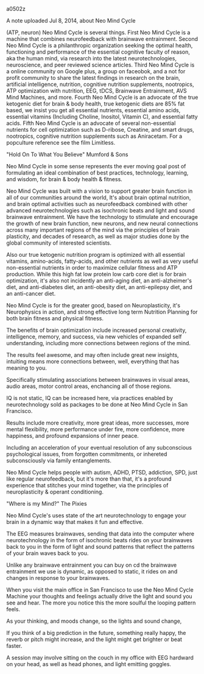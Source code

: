 a0502z

A note uploaded Jul 8, 2014, about Neo Mind Cycle

(ATP, neuron) 
Neo Mind Cycle is several things.
First Neo Mind Cycle is
 a machine that combines neurofeedback with brainwave entrainment.
Second Neo Mind Cycle is
 a philanthropic organization seeking the optimal health, functioning and performance of the essential cognitive faculty of reason, aka the human mind, via research into the latest neurotechnologies, neuroscience, and peer reviewed science articles.
Third Neo Mind Cycle is 
 a online community on Google plus, a group on faceobok, and a not for profit community to share the latest findings in research on the brain, artificial intelligence, nutrition, cognitive nutrition supplements, nootropics, ATP optimization with nutrition, EEG, tDCS, Brainwave Entrainment, AVS Mind Machines, and more.
Fourth Neo Mind Cycle is
 an advocate of the true ketogenic diet for brain & body health, true ketogenic diets are 85% fat based, we insist you get all essential nutrients, essential amino acids, essential vitamins (Including Choline, Inositol, Vitamin C), and essential fatty acids. 
Fifth Neo Mind Cycle is
 an advocate of several non-essential nutrients for cell optimization such as D-ribose, Creatine, and smart drugs, nootropics, cognitive nutrition supplements such as Aniracetam. For a popculture reference see the film Limitless.

"Hold On To What You Believe" Mumford & Sons

Neo Mind Cycle in some sense represents the ever moving goal post of formulating an ideal combination of best practices, technology, learning, and wisdom, for brain & body health & fitness.

Neo Mind Cycle was built with a vision to support greater brain function in all of our communities around the world, It's about brain optimal nutrition, and brain optimal activities such as neurofeedback combined with other advanced neurotechnologies such as isochronic beats and light and sound brainwave entrainment.  We have the technology to stimulate and encourage the growth of new brain function, new neurons, and new neural connections across many important regions of the mind via the principles of brain plasticity, and decades of research, as well as major studies done by the global community of interested scientists.

Also our true ketogenic nutrition program is optimized with all essential vitamins, amino-acids, fatty-acids, and other nutrients as well as very useful non-essential nutrients in order to maximize cellular fitness and ATP production. While this high fat low protein low carb core diet is for brain optimization, it's also not incidently an anti-aging diet, an anti-alzheimer's diet, and anti-diabetes diet, an anti-obesity diet, an anti-epilepsy diet, and an anti-cancer diet.

Neo Mind Cycle is for the greater good, based on Neuroplasticity, it's Neurophysics in action, and strong effective long term Nutrition Planning for both brain fitness and physical fitness. 

The benefits of brain optimization include increased personal creativity, intelligence, memory, and success, via new vehicles of expanded self understanding, including more connections between regions of the mind.

The results feel awesome, and may often include great new insights, intuiting means more connections between, well, everything that has meaning to you.

Specifically stimulating associations between brainwaves in visual areas, audio areas, motor control areas, enchancing all of those regions.

IQ is not static, IQ can be increased here, via practices enabled by neurotechnology sold as packages to be done at Neo Mind Cycle in San Francisco. 

Results include more creativity, more great ideas, more successes, more mental flexibility, more performance under fire, more confidence, more happiness, and profound expansions of inner peace.

Including an acceleration of your eventual resolution of any subconscious psychological issues, from forgotten commitments, or inhereted subconsciously via family entanglements. 

Neo Mind Cycle helps people with autism, ADHD, PTSD, addiction, SPD, just like regular neurofeedback, but it's more than that, it's a profound experience that stitches your mind together, via the principles of neuroplasticity & operant conditioning.

"Where is my Mind?" The Pixies

Neo Mind Cycle's uses state of the art neurotechnology to engage your brain in a dynamic way that makes it fun and effective.

The EEG measures brainwaves, sending that data into the computer where neurotechnology in the form of isochronic beats rides on your brainwaves back to you in the form of light and sound patterns that reflect the patterns of your brain waves back to you.

Unlike any brainwave entrainment you can buy on cd the brainwave entrainment we use is dynamic, as opposed to static, it rides on and changes in response to your brainwaves.

When you visit the main office in San Francisco to use the Neo Mind Cycle Machine your thoughts and feelings actually drive the light and sound you see and hear. The more you notice this the more soulful the looping pattern feels.

As your thinking, and moods change, so the lights and sound change,

If you think of a big prediction in the future, something really happy, the reverb or pitch might increase, and the light might get brighter or beat faster.

A session may involve sitting on the couch in my office with EEG hardward on your head, as well as head phones, and light emitting goggles. 
